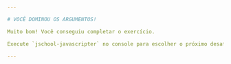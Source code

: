 ```yaml
---

# VOCÊ DOMINOU OS ARGUMENTOS!

Muito bom! Você conseguiu completar o exercício.

Execute `jschool-javascripter` no console para escolher o próximo desafio.

---
```

